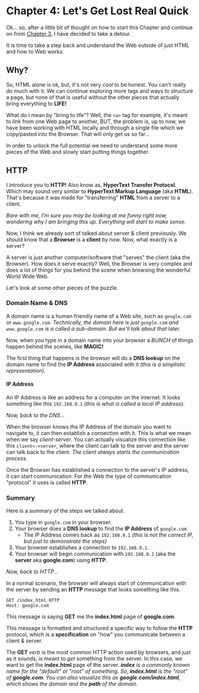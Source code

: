 # Chapter 4: Let's Get Lost Real Quick

Ok... so, after a *little* bit of thought on how to start this Chapter and continue on from [Chapter 3](/html//chapters//3/README.md), I have decided to take a detour.

It is time to take a step back and understand the Web outside of just HTML and how to Web works.

## Why?

So, HTML alone is ok, but, it's not very *cool* to be honest. You can't really do much with it. We can continue exploring more tags and ways to structure a page, but none of that is useful without the other pieces that actually bring everything to **LIFE!**

What do I mean by "bring to life"? Well, the `<a>` tag for example, it's meant to link from one Web page to another, BUT, the problem is, up to now, we have been working with HTML locally and through a single file which we copy/pasted into the Browser. That will only get us so far...

In order to unlock the full potential we need to understand some more pieces of the Web and slowly start putting things together.

## HTTP

I introduce you to **HTTP!** Also know as, **HyperText Transfer Protocol**. Which may sound very similar to **HyperText Markup Language** (aka **HTML**). That's because it was made for "transferring" **HTML** from a server to a client.

*Bare with me, I'm sure you may be looking at me funny right now, wondering why I am bringing this up. Everything will start to make sense.*

Now, I think we already sort of talked about server & client previously. We should know that a **Browser** is a **client** by now. Now, what exactly is a server?

A server is just another computer/software that "serves" the client (aka the Browser). How does it serve exactly? Well, the Browser is very complex and does a lot of things for you behind the scene when browsing the wonderful World Wide Web.

Let's look at some other pieces of the puzzle.

### Domain Name & DNS

A domain name is a human friendly name of a Web site, such as `google.com` or `www.google.com`. *Technically, the domain here is just `google.com` and `www.google.com` is a called a sub-domain. But we'll talk about that later.*

Now, when you type in a domain name into your browser a *BUNCH* of things happen behind the scenes, like **MAGIC!**

The first thing that happens is the browser will do a **DNS lookup** on the domain name to find the **IP Address** associated with it *(this is a simplistic representation)*.

#### IP Address

An IP Address is like an address for a computer on the internet. It looks something like this `192.168.0.1` *(this is what is called a local IP address)*.

*Now, back to the DNS...*

When the browser knows the IP Address of the domain you want to navigate to, it can then establish a connection with it. This is what we mean when we say *client-server*. You can actually visualize this connection like this `client<->server`, where the client can talk to the server and the server can talk back to the client. *The client always starts the communication process.*

Once the Browser has established a connection to the server's IP address, it can start communication. For the Web the type of communication "protocol" it uses is called **HTTP**.

### Summary

Here is a summary of the steps we talked about.

1. You type in `google.com` in your browser.
1. Your browser does a **DNS lookup** to find the **IP Address** of `google.com`.
   - The IP Address comes back as `192.168.0.1` *(this is not the correct IP, but just to demonstrate the steps)*
1. Your browser establishes a connection to `192.168.0.1`.
1. Your browser will begin communication with `192.168.0.1` (aka the **server** aka **google.com**) using **HTTP**.

*Now, back to HTTP...*

In a normal scenario, the browser will always start of communication with the server by sending an **HTTP** message that looks something like this.

```
GET /index.html HTTP
Host: google.com
```

This message is saying **GET** me the **index.html** page of **google.com**.

This message is formatted and structured a specific way to follow the **HTTP** protocol, which is a **specification** on "how" you communicate between a client & server.

The **GET** *verb* is the most common HTTP action used by browsers, and just as it sounds, is meant to *get* something from the server. In this case, we want to get the **index.html** page of the server. *__index__ is a commonly known name for the "default" or "root" of something. So, **index.html** is the "root" of **google.com**. You can also visualize this as **google.com/index.html**, which shows the domain and the **path** of the domain.*

